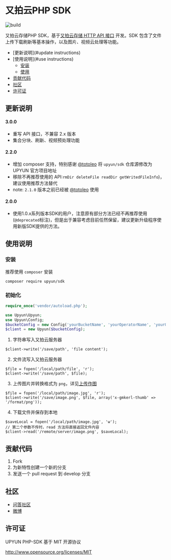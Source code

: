 # 又拍云PHP SDK
![build](https://travis-ci.org/upyun/php-sdk.svg)

又拍云存储PHP SDK，基于[又拍云存储 HTTP API 接口](http://docs.upyun.com/api/) 开发。SDK 包含了文件上传下载刷新等基本操作，以及图片、视频云处理等功能。

- [更新说明](#update instructions)
- [使用说明](#use instructions)
  - [安装](#install)
  - [使用](#usage)
- [贡献代码](#contribute)
- [社区](#community)
- [许可证](#license)

<a name="update instructions"></a>
## 更新说明
#### 3.0.0

- 重写 API 接口，不兼容 2.x 版本
- 集合分块、刷新、视频预处理功能

#### 2.2.0

- 增加 composer 支持，特别感谢 [@totoleo](https://github.com/totoleo) 将 `upyun/sdk` 仓库源修改为 UPYUN 官方项目地址
- 移除不再推荐使用的 API:`rmDir deleteFile readDir getWritedFileInfo`)，建议使用推荐方法替代
- note: `2.1.0` 版本之前已经被 [@totoleo](https://github.com/totoleo) 使用

#### 2.0.0

- 使用1.0.x系列版本SDK的用户，注意原有部分方法已经不再推荐使用(`@deprecated`标注)，但是出于兼容考虑目前任然保留，建议更新升级程序使用新版SDK提供的方法。



<a name="use instructions"></a>
## 使用说明

<a name="install"></a>
### 安装
推荐使用 `composer` 安装
```
composer require upyun/sdk
```

<a name="usage"></a>
### 初始化

```php
require_once('vendor/autoload.php');

use Upyun\Upyun;
use Upyun\Config;
$bucketConfig = new Config('yourBucketName', 'yourOperatorName', 'yourOperatorPwd');
$client = new Upyun($bucketConfig);
```

1. 字符串写入又拍云服务器

```
$client->write('/save/path', 'file content');
```

2. 文件流写入又拍云服务器

```
$file = fopen('/local/path/file', 'r');
$client->write('/save/path', $file);
```

3. 上传图片并转换格式为 `png`，详见[上传作图](http://docs.upyun.com/cloud/image/#_2)

```
$file = fopen('/local/path/image.jpg', 'r');
$client->write('/save/image.png', $file, array('x-gmkerl-thumb' => '/format/png'));
```

4. 下载文件并保存到本地 

```
$saveLocal = fopen('/local/path/image.jpg', 'w');
// 第二个参数不传时，read 方法将直接返回文件内容
$client->read('/remote/server/image.png', $saveLocal);
```

<a name="contribute"></a>
## 贡献代码
 1. Fork
 2. 为新特性创建一个新的分支
 3. 发送一个 pull request 到 develop 分支

<a name="community"></a>
## 社区

 - [问答社区](http://segmentfault.com/upyun)
 - [微博](http://weibo.com/upaiyun)

<a name="license"></a>
## 许可证

UPYUN PHP-SDK 基于 MIT 开源协议

<http://www.opensource.org/licenses/MIT>

